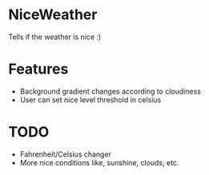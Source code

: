 # NiceWeather
Tells if the weather is nice :)

# Features
 - Background gradient changes according to cloudiness
 - User can set nice level threshold in celsius
 
# TODO
 - Fahrenheit/Celsius changer
 - More nice conditions like, sunshine, clouds, etc.
